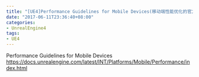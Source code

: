 ```yaml
---
title: "[UE4]Performance Guidelines for Mobile Devices(移动端性能优化的官方文档)"
date: "2017-06-11T23:36:40+08:00"
categories:
- UnrealEngine4
tags:
- UE4
---
```



Performance Guidelines for Mobile Devices  
https://docs.unrealengine.com/latest/INT/Platforms/Mobile/Performance/index.html

